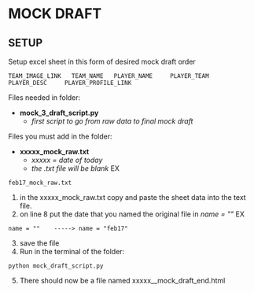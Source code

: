# MOCK DRAFT
## SETUP
Setup excel sheet in this form of desired mock draft order
```
TEAM_IMAGE_LINK	  TEAM_NAME	  PLAYER_NAME	  PLAYER_TEAM	  PLAYER_DESC	  PLAYER_PROFILE_LINK
```
Files needed in folder:
- **mock_3_draft_script.py**											
  - *first script to go from raw data to final mock draft*

Files you must add in the folder:
- **xxxxx_mock_raw.txt**                               
  - *xxxxx = date of today*
  - *the .txt file will be blank*
EX
```
feb17_mock_raw.txt
```

1) in the xxxxx_mock_raw.txt copy and paste the sheet data into the text file.
2) on line 8 put the date that you named the original file in *name = ""*
EX
```
name = ""    -----> name = "feb17"
```
3) save the file
4) Run in the terminal of the folder:
```shell
python mock_draft_script.py
```
5) There should now be a file named xxxxx__mock_draft_end.html



